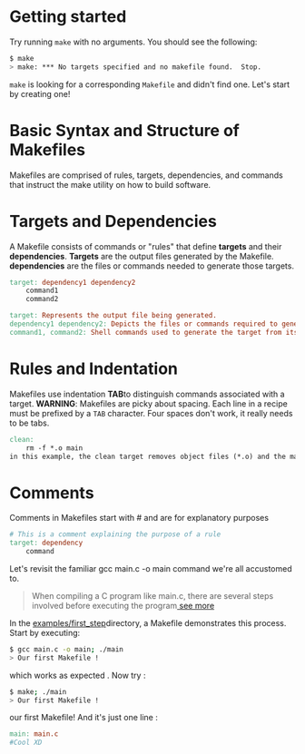 # Getting started 
Try running `make` with no arguments. You should see the following:
```bash
$ make
> make: *** No targets specified and no makefile found.  Stop.
```
`make` is looking for a corresponding `Makefile` and didn't find one. Let's start by creating one!
# Basic Syntax and Structure of Makefiles
Makefiles are comprised of rules, targets, dependencies, and commands that instruct the make utility on how to build software.

# Targets and Dependencies
A Makefile consists of commands or "rules" that define **targets** and their **dependencies**. **Targets** are the output files generated by the Makefile.
**dependencies** are the files or commands needed to generate those targets.

```makefile
target: dependency1 dependency2
    command1
    command2

target: Represents the output file being generated.
dependency1 dependency2: Depicts the files or commands required to generate the target.
command1, command2: Shell commands used to generate the target from its dependencies.
```

# Rules and Indentation
Makefiles use indentation **TAB**to distinguish commands associated with a target.
**WARNING**: Makefiles are picky about spacing. Each line in a recipe must be prefixed by a `TAB` character. Four spaces don't work, it really needs to be tabs.
```makefile
clean:
    rm -f *.o main
in this example, the clean target removes object files (*.o) and the main executable when executed
```
# Comments
Comments in Makefiles start with # and are for explanatory purposes
```makefile
# This is a comment explaining the purpose of a rule
target: dependency
    command
```

Let's revisit the familiar gcc main.c -o main command we're all accustomed to.
> When compiling a C program like main.c, there are several steps involved before executing the program[ see more ](steps.md#steps)

In the [examples/first_step](examples/first_step)directory, a Makefile demonstrates this process. Start by executing:
```bash
$ gcc main.c -o main; ./main
> Our first Makefile !
```
which works as expected . Now try :
```bash
$ make; ./main
> Our first Makefile !
```
our first Makefile! And it's just one line :
```Makefile
main: main.c
#Cool XD
```

